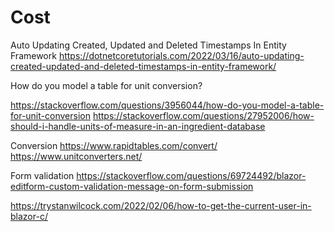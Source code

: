 # Cost

Auto Updating Created, Updated and Deleted Timestamps In Entity Framework
https://dotnetcoretutorials.com/2022/03/16/auto-updating-created-updated-and-deleted-timestamps-in-entity-framework/

How do you model a table for unit conversion?

https://stackoverflow.com/questions/3956044/how-do-you-model-a-table-for-unit-conversion
https://stackoverflow.com/questions/27952006/how-should-i-handle-units-of-measure-in-an-ingredient-database

Conversion
https://www.rapidtables.com/convert/
https://www.unitconverters.net/

Form validation
https://stackoverflow.com/questions/69724492/blazor-editform-custom-validation-message-on-form-submission



https://trystanwilcock.com/2022/02/06/how-to-get-the-current-user-in-blazor-c/